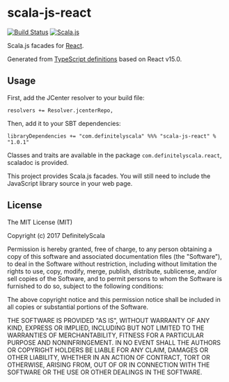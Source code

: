 scala-js-react
===============

[![Build Status](https://travis-ci.org/DefinitelyScala/scala-js-react.svg?branch=master)](https://travis-ci.org/DefinitelyScala/scala-js-react)
[![Scala.js](https://www.scala-js.org/assets/badges/scalajs-0.6.15.svg)](https://www.scala-js.org/)

Scala.js facades for [React](http://facebook.github.io/react/).

Generated from [TypeScript definitions](https://github.com/DefinitelyTyped/DefinitelyTyped/tree/master/react) based on React v15.0.

Usage
-----

First, add the JCenter resolver to your build file:
 
```
resolvers += Resolver.jcenterRepo,
```

Then, add it to your SBT dependencies:

```
libraryDependencies += "com.definitelyscala" %%% "scala-js-react" % "1.0.1"
```

Classes and traits are available in the package `com.definitelyscala.react`, scaladoc is provided.

This project provides Scala.js facades. You will still need to include the JavaScript library source in your web page.

License
-------

The MIT License (MIT)

Copyright (c) 2017 DefinitelyScala

Permission is hereby granted, free of charge, to any person obtaining a copy of this software and associated documentation files (the "Software"), to deal in the Software without restriction, including without limitation the rights to use, copy, modify, merge, publish, distribute, sublicense, and/or sell copies of the Software, and to permit persons to whom the Software is furnished to do so, subject to the following conditions:

The above copyright notice and this permission notice shall be included in all copies or substantial portions of the Software.

THE SOFTWARE IS PROVIDED "AS IS", WITHOUT WARRANTY OF ANY KIND, EXPRESS OR IMPLIED, INCLUDING BUT NOT LIMITED TO THE WARRANTIES OF MERCHANTABILITY, FITNESS FOR A PARTICULAR PURPOSE AND NONINFRINGEMENT. IN NO EVENT SHALL THE AUTHORS OR COPYRIGHT HOLDERS BE LIABLE FOR ANY CLAIM, DAMAGES OR OTHER LIABILITY, WHETHER IN AN ACTION OF CONTRACT, TORT OR OTHERWISE, ARISING FROM, OUT OF OR IN CONNECTION WITH THE SOFTWARE OR THE USE OR OTHER DEALINGS IN THE SOFTWARE.
